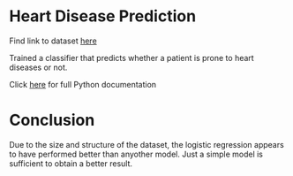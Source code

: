 # Heart Disease Prediction
Find link to dataset [here](https://www.kaggle.com/datasets/utkarshx27/heart-disease-diagnosis-dataset)

Trained a classifier that predicts whether a patient is prone to heart diseases or not.

Click [here](https://github.com/victorsomadina/Health-Analysis-Prediction-on-Heart-Diseases/blob/main/Heart%20Disease.ipynb) for full Python documentation 

# Conclusion
Due to the size and structure of the dataset, the logistic regression appears to have performed better than anyother model. Just a simple model is sufficient to obtain a better result. 
